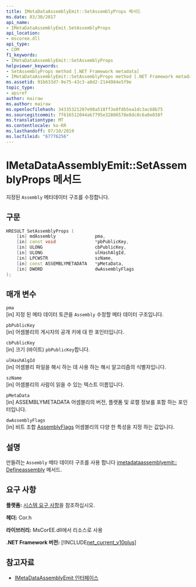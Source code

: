 ```yaml
---
title: IMetaDataAssemblyEmit::SetAssemblyProps 메서드
ms.date: 03/30/2017
api_name:
- IMetaDataAssemblyEmit.SetAssemblyProps
api_location:
- mscoree.dll
api_type:
- COM
f1_keywords:
- IMetaDataAssemblyEmit::SetAssemblyProps
helpviewer_keywords:
- SetAssemblyProps method [.NET Framework metadata]
- IMetaDataAssemblyEmit::SetAssemblyProps method [.NET Framework metadata]
ms.assetid: 91b633d7-9e75-43c3-a8d2-2144984e5f9e
topic_type:
- apiref
author: mairaw
ms.author: mairaw
ms.openlocfilehash: 34335321207e98a518ff3e0fdb5ea1dc3ac68b75
ms.sourcegitcommit: 7f616512044ab7795e32806578e8dc0c6a0e038f
ms.translationtype: MT
ms.contentlocale: ko-KR
ms.lasthandoff: 07/10/2019
ms.locfileid: "67776256"
---
```

# <a name="imetadataassemblyemitsetassemblyprops-method"></a>IMetaDataAssemblyEmit::SetAssemblyProps 메서드
지정된 `Assembly` 메타데이터 구조를 수정합니다.  
  
## <a name="syntax"></a>구문  
  
```cpp  
HRESULT SetAssemblyProps (  
    [in] mdAssembly               pma,  
    [in] const void               *pbPublicKey,  
    [in] ULONG                    cbPublicKey,  
    [in] ULONG                    ulHashAlgId,  
    [in] LPCWSTR                  szName,  
    [in] const ASSEMBLYMETADATA   *pMetaData,  
    [in] DWORD                    dwAssemblyFlags  
);  
```  
  
## <a name="parameters"></a>매개 변수  
 `pma`  
 [in] 지정 된 메타 데이터 토큰을 `Assembly` 수정할 메타 데이터 구조입니다.  
  
 `pbPublicKey`  
 [in] 어셈블리의 게시자의 공개 키에 대 한 포인터입니다.  
  
 `cbPublicKey`  
 [in] 크기 (바이트) `pbPublicKey`합니다.  
  
 `ulHashAlgId`  
 [in] 어셈블리 파일을 해시 하는 데 사용 하는 해시 알고리즘의 식별자입니다.  
  
 `szName`  
 [in] 어셈블리의 사람이 읽을 수 있는 텍스트 이름입니다.  
  
 `pMetaData`  
 [in] ASSEMBLYMETADATA 어셈블리의 버전, 플랫폼 및 로캘 정보를 포함 하는 포인터입니다.  
  
 `dwAssemblyFlags`  
 [in] 비트 조합 [AssemblyFlags](../../../../docs/framework/unmanaged-api/metadata/assemblyflags-enumeration.md) 어셈블리의 다양 한 특성을 지정 하는 값입니다.  
  
## <a name="remarks"></a>설명  
 만들려는 `Assembly` 메타 데이터 구조를 사용 합니다 [imetadataassemblyemit:: Defineassembly](../../../../docs/framework/unmanaged-api/metadata/imetadataassemblyemit-defineassembly-method.md) 메서드.  
  
## <a name="requirements"></a>요구 사항  
 **플랫폼:** [시스템 요구 사항](../../../../docs/framework/get-started/system-requirements.md)을 참조하십시오.  
  
 **헤더:** Cor.h  
  
 **라이브러리:** MsCorEE.dll에서 리소스로 사용  
  
 **.NET Framework 버전:** [!INCLUDE[net_current_v10plus](../../../../includes/net-current-v10plus-md.md)]  
  
## <a name="see-also"></a>참고자료

- [IMetaDataAssemblyEmit 인터페이스](../../../../docs/framework/unmanaged-api/metadata/imetadataassemblyemit-interface.md)

